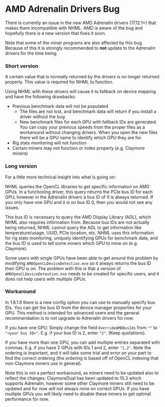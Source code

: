 # AMD Adrenalin Drivers Bug

There is currently an issue in the new AMD Adrenalin drivers (17.12.1+) that makes them incompatible with NHML. AMD is aware of the bug and hopefully there is a new version that fixes it soon.

Note that some of the miner programs are also affected by this bug. Because of this it is strongly recommended to **not** update to the Adrenalin drivers for the time being.

### Short version
A certain value that is normally returned by the drivers is no longer returned properly. This value is required for NHML to function.

Using NHML with these drivers will cause it to fallback on device mapping and have the following drawbacks:
* Previous benchmark data will not be populated
  * The files are not lost, and benchmark data will return if you install a driver without the bug
  * New benchmark files for each GPU with fallback IDs are generated. You can copy your previous speeds from the proper files as a workaround without changing drivers. When you open the new files there will be a GPU name to identify which GPU they are for.
* Rig stats monitoring will not function
* Certain miners may not function or index properly (e.g. Claymore miners)

### Long version
For a little more technical insight into what is going on:

NHML queries the OpenCL libraries to get specific information on AMD GPUs. In a functioning driver, this query returns the PCIe bus ID for each GPU, however in the Adrenalin drivers a bus ID of 0 is always returned. If you only have one GPU and it *is* on bus ID 0, then you would not see any issues.

This bus ID is necessary to query the AMD Display Library (ADL), which NHML also requires information from. Because bus IDs are not actually being returned, NHML cannot query the ADL to get information like temperature/usage, UUID, PCIe location, etc. NHML uses this information for rig stats monitoring, uniquely identifying GPUs for benchmark data, and the bus ID is used to tell some miners which GPU to mine on (e.g. Claymore). 

Some users with single GPUs have been able to get around this problem by modifying `AMDOpenCLDeviceDetection.exe` so it always returns the bus ID their GPU is on. The problem with this is that a version of `AMDOpenCLDeviceDetextion.exe` needs to be created for specific users, and it does not help users with multiple GPUs.

### Workaround
In 1.8.1.6 there is a new config option you can use to manually specify bus IDs. You can get the bus ID from the device manager properties for your GPU. This method is intended for advanced users and the general recommendation is to not upgrade to Adrenalin drivers for now.

If you have one GPU: Simply change the field `OverrideAMDBusIds` from `""` to `"<your bus ID>"`. E.g. if your bus ID is 2, enter `"2"`. (Keep quotations).

If you have more than one GPU, you can add multiple entries separated with commas. E.g. if you have 2 GPUs with IDs 1 and 2, enter `"1,2"`. Note the ordering is important, and it will take some trial and error on your part to find the correct ordering (the ordering is based off of OpenCL indexing that non-Claymore miners use in general).

Note this is not a perfect workaround, as miners need to be updated also to reflect the changes. ClaymoreDual has been updated to 10.3 which supports Adrenalin, however some other Claymore miners still need to be updated and for now will not always mine on correct GPUs. If you have multiple GPUs you will likely need to disable these miners to get optimal performance for now.

